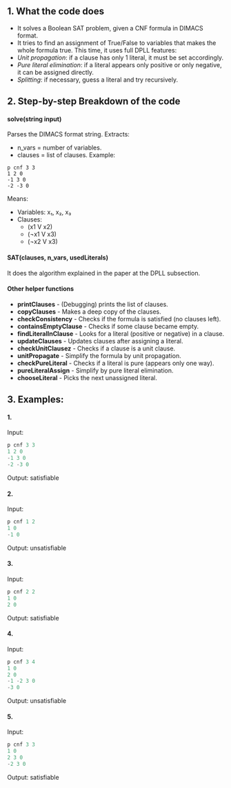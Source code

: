 ## 1. What the code does
 - It solves a Boolean SAT problem, given a CNF formula in DIMACS format.
 - It tries to find an assignment of True/False to variables that makes the whole formula true.
This time, it uses full DPLL features:
 - *Unit propagation*: if a clause has only 1 literal, it must be set accordingly.
 - *Pure literal elimination*: if a literal appears only positive or only negative, it can be assigned directly.
 - *Splitting*: if necessary, guess a literal and try recursively.

## 2. Step-by-step Breakdown of the code

#### solve(string input)
 Parses the DIMACS format string.
 Extracts:
   - n_vars = number of variables.
   - clauses = list of clauses.
Example:
```
p cnf 3 3
1 2 0
-1 3 0
-2 -3 0
```
Means:
 - Variables: x₁, x₂, x₃
 - Clauses:
    - (x1 V x2)
    - (¬x1 V x3)
    - (¬x2 V x3)

#### SAT(clauses, n_vars, usedLiterals)
It does the algorithm explained in the paper at the DPLL subsection.

#### Other helper functions
 - **printClauses** - (Debugging) prints the list of clauses.
 - **copyClauses** - Makes a deep copy of the clauses.
 - **checkConsistency** - Checks if the formula is satisfied (no clauses left).
 - **containsEmptyClause** - Checks if some clause became empty.
 - **findLiteralInClause** - Looks for a literal (positive or negative) in a clause.
 - **updateClauses** - Updates clauses after assigning a literal.
 - **checkUnitClausez** - Checks if a clause is a unit clause.
 - **unitPropagate** - Simplify the formula by unit propagation.
 - **checkPureLiteral** - Checks if a literal is pure (appears only one way).
 - **pureLiteralAssign** - Simplify by pure literal elimination.
 - **chooseLiteral** - Picks the next unassigned literal.

 ## 3. Examples:

 #### 1. 
 Input:
 ```cpp
 p cnf 3 3
1 2 0
-1 3 0
-2 -3 0
```
Output: satisfiable

 #### 2. 
 Input:
 ```cpp
 p cnf 1 2
1 0
-1 0
```
Output: unsatisfiable

#### 3. 
Input:
 ```cpp
p cnf 2 2
1 0
2 0
```
Output: satisfiable

#### 4. 
Input:
 ```cpp
p cnf 3 4
1 0
2 0
-1 -2 3 0
-3 0
```
Output: unsatisfiable

#### 5. 
Input:
 ```cpp
p cnf 3 3
1 0
2 3 0
-2 3 0
```
Output: satisfiable